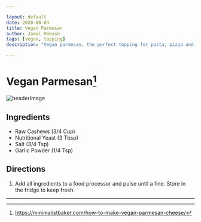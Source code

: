 ```yaml
---

layout: default
date: 2020-06-04
title: Vegan Parmesan
author: Jamal Habash
tags: [vegan, topping]
description: "Vegan parmesan, the perfect topping for pasta, pizza and more."

---
```

# Vegan Parmesan[^1]
![headerImage](https://minimalistbaker.com/wp-content/uploads/2014/02/Vegan-Parmesan-Cheese-How-To.jpg)
## Ingredients
- Raw Cashews (3/4 Cup)
- Nutritional Yeast (3 Tbsp)
- Salt (3/4 Tsp)
- Garlic Powder (1/4 Tsp)

## Directions
1) Add all ingredients to a food processor and pulse until a fine. Store in the fridge to keep fresh.

---
[^1]: https://minimalistbaker.com/how-to-make-vegan-parmesan-cheese/